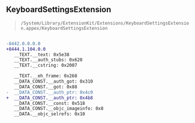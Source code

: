 ## KeyboardSettingsExtension

> `/System/Library/ExtensionKit/Extensions/KeyboardSettingsExtension.appex/KeyboardSettingsExtension`

```diff

-8442.0.0.0.0
+8444.1.104.0.0
   __TEXT.__text: 0x5e38
   __TEXT.__auth_stubs: 0x620
   __TEXT.__cstring: 0x2007

   __TEXT.__eh_frame: 0x268
   __DATA_CONST.__auth_got: 0x310
   __DATA_CONST.__got: 0x88
-  __DATA_CONST.__auth_ptr: 0x4c0
+  __DATA_CONST.__auth_ptr: 0x4b8
   __DATA_CONST.__const: 0x518
   __DATA_CONST.__objc_imageinfo: 0x8
   __DATA.__objc_selrefs: 0x10

```
